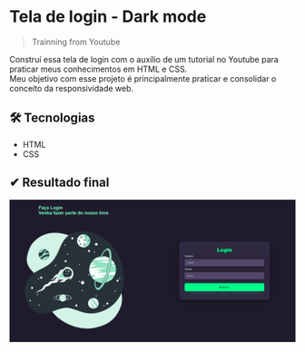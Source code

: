 # Tela de login - Dark mode 

> Trainning from Youtube

Construí essa tela de login com o auxílio de um tutorial no Youtube para praticar meus conhecimentos em HTML e CSS.                                                                  
Meu objetivo com esse projeto é principalmente praticar e consolidar o conceito da responsividade web.

## 🛠️ Tecnologias

- HTML
- CSS

## ✔ Resultado final
![png da tela de login](https://github.com/Igor-raphael/Tela-de-Login---Dark-Mode/blob/main/Tela%20de%20login.png)

